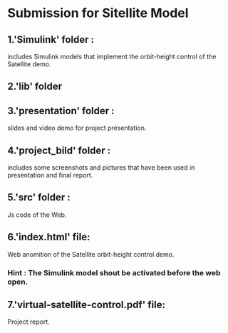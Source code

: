 # Submission for Sitellite Model
## 1.'Simulink' folder :
includes Simulink models that implement the orbit-height control of the Satellite demo.  
## 2.'lib' folder 
## 3.'presentation' folder : 
slides and video demo for project presentation.
## 4.'project_bild' folder :
includes some screenshots and pictures that have been used in presentation and final report.
## 5.'src' folder :
Js code of the Web.
## 6.'index.html' file:
Web anomition of the Satellite orbit-height control demo.
### Hint : The Simulink model shout be activated before the web open.
## 7.'virtual-satellite-control.pdf' file:
Project report.
